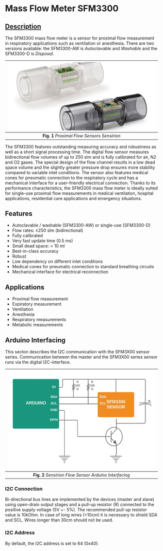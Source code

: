 # Mass Flow Meter SFM3300
## [Description](https://www.sensirion.com/en/flow-sensors/mass-flow-meters-for-high-precise-measurement-of-gases/proximal-flow-sensors-sfm3300-autoclavable-washable-or-single-use/)
The SFM3300 mass flow meter is a sensor for proximal flow measurement in respiratory applications such as ventilation or anesthesia. There are two versions available: the SFM3300-AW is *Autoclavable* and *Washable* and the SFM3300-D is *Disposal*.

| ![space-1.jpg](https://github.com/TronixLab/SFM3300/blob/main/docs/Sensirion%201.jpg) | 
|:--:| 
| **Fig. 1** *Proximal Flow Sensors Sensirion* |

The SFM3300 features outstanding measuring accuracy and robustness as well as a short signal processing time. The digital flow sensor measures bidirectional flow volumes of up to 250 slm and is fully calibrated for air, N2 and O2 gases. The special design of the flow channel results in a low dead space volume and the slightly greater pressure drop ensures more stability compared to variable inlet conditions. The sensor also features medical cones for pneumatic connection to the respiratory cycle and has a mechanical interface for a user-friendly electrical connection. Thanks to its performance characteristics, the SFM3300 mass flow meter is ideally suited for single-use proximal flow measurements in medical ventilation, hospital applications, residential care applications and emergency situations.

## Features
* Autoclavable / washable (SFM3300-AW) or single-use (SFM3300-D)
* Flow rates: ±250 slm (bidirectional)
* Fully calibrated
* Very fast update time (0.5 ms)
* Small dead space: < 10 ml
* Best-in-class accuracy
* Robust
* Low dependency on different inlet conditions
* Medical cones for pneumatic connection to standard breathing circuits
* Mechanical interface for electrical reconnection

## Applications
* Proximal flow measurement
* Expiratory measurement
* Ventilation
* Anesthesia
* Respiratory measurements
* Metabolic measurements

## Arduino Interfacing
This secton describes the I2C communication with the SFM3X00 sensor series. Communication between the master and the SFM3X00 series sensor runs via the digital I2C-interface. 

| ![space-1.jpg](https://github.com/TronixLab/SFM3300/blob/main/docs/ArduinoInterfacing.jpeg) | 
|:--:| 
| **Fig. 2** *Sensirion Flow Sensor Arduino Interfacing* |

### **I2C Connection**
Bi-directional bus lines are implemented by the devices (master and slave) using open-drain output stages and a pull-up resistor (R) connected to the positive supply voltage (5V +- 5%). The recommended pull-up resistor value is 10kOhm. In case of long wires (>10cm) it is necessary to shield SDA and SCL. Wires longer than 30cm should not be used.
### **I2C Address**
By default, the I2C address is set to 64 (0x40).
